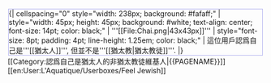 <div style="float: left; border:solid #adadee 1px; margin: 1px;">
{| cellspacing="0" style="width: 238px; background: #fafaff;"
| style="width: 45px; height: 45px; background: #white; text-align: center; font-size: 14pt; color: black;" | '''[[File:Chai.png|43x43px]]'''
| style="font-size: 8pt; padding: 4pt; line-height: 1.25em; color: black;" | 這位用戶認爲自己是'''[[猶太人]]''', 但並不是'''[[猶太教|猶太教徒]]'''.
|}</div><noinclude></noinclude><br style="clear: both;"><includeonly>[[Category:認爲自己是猶太人的非猶太教徒維基人|{{PAGENAME}}]]</includeonly><noinclude>
[[en:User:L'Aquatique/Userboxes/Feel Jewish]]
</noinclude>